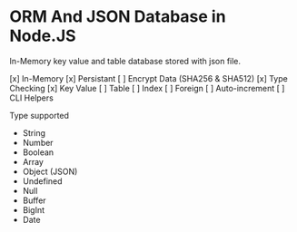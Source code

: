 # ORM And JSON Database in Node.JS

In-Memory key value and table database stored with json file.

[x] In-Memory
[x] Persistant
[ ] Encrypt Data (SHA256 & SHA512)
[x] Type Checking
[x] Key Value
[ ] Table
[ ] Index
[ ] Foreign
[ ] Auto-increment
[ ] CLI Helpers

Type supported
- String
- Number
- Boolean
- Array
- Object (JSON)
- Undefined
- Null
- Buffer
- BigInt
- Date